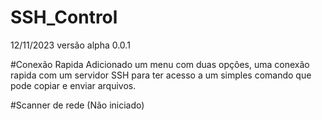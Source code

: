 # SSH_Control
12/11/2023 
versão alpha 0.0.1

#Conexão Rapida
Adicionado um menu com duas opções, uma conexão rapida com um servidor SSH para 
ter acesso a um simples comando que pode copiar e enviar arquivos.

#Scanner de rede
(Não iniciado)

